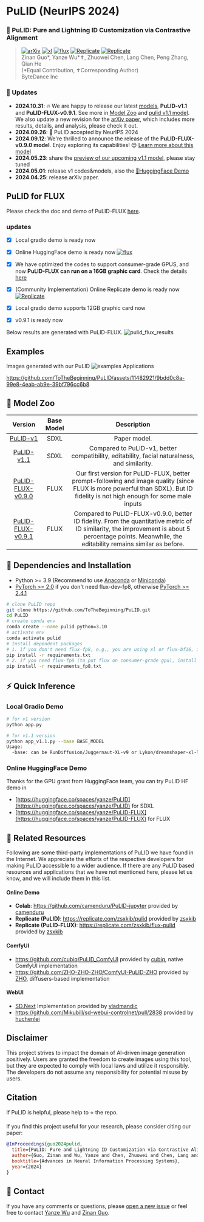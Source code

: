 # PuLID (NeurIPS 2024)

### :open_book: PuLID: Pure and Lightning ID Customization via Contrastive Alignment
> [![arXiv](https://img.shields.io/badge/arXiv-Paper-<COLOR>.svg)](https://arxiv.org/abs/2404.16022) [![xl](https://img.shields.io/badge/🤗-HuggingFaceDemo-orange)](https://huggingface.co/spaces/yanze/PuLID) [![flux](https://img.shields.io/badge/🤗-PuLID_FLUX_demo-orange)](https://huggingface.co/spaces/yanze/PuLID-FLUX) [![Replicate](https://img.shields.io/badge/Replicate-Demo_for_PuLID-blue)](https://replicate.com/zsxkib/pulid) [![Replicate](https://img.shields.io/badge/Replicate-PuLID_FLUX-blue)](https://replicate.com/zsxkib/flux-pulid)<br>
> Zinan Guo*, Yanze Wu*✝, Zhuowei Chen, Lang Chen, Peng Zhang, Qian He <br>
> (*Equal Contribution, ✝Corresponding Author) <br>
> ByteDance Inc <br>

### :triangular_flag_on_post: Updates
* **2024.10.31**: 🔥 We are happy to release our latest [models](https://huggingface.co/guozinan/PuLID), **PuLID-v1.1** and **PuLID-FLUX-v0.9.1**. See more in [Model Zoo](#european_castle-model-zoo) and [pulid v1.1 model](docs/pulid_v1.1.md). We also update a new revision for the [arXiv paper](https://arxiv.org/abs/2404.16022), which includes more results, details, and analysis, please check it out.
* **2024.09.26**: 🎉 PuLID accepted by NeurIPS 2024
* **2024.09.12**: We're thrilled to announce the release of the **PuLID-FLUX-v0.9.0 model**. Enjoy exploring its capabilities! 😊 [Learn more about this model](docs/pulid_for_flux.md)
* **2024.05.23**: share the [preview of our upcoming v1.1 model](docs/v1.1_preview.md), please stay tuned
* **2024.05.01**: release v1 codes&models, also the [🤗HuggingFace Demo](https://huggingface.co/spaces/yanze/PuLID)
* **2024.04.25**: release arXiv paper.


## PuLID for FLUX
Please check the doc and demo of PuLID-FLUX [here](docs/pulid_for_flux.md).

### updates
- [x] Local gradio demo is ready now
- [x] Online HuggingFace demo is ready now [![flux](https://img.shields.io/badge/🤗-PuLID_FLUX_demo-orange)](https://huggingface.co/spaces/yanze/PuLID-FLUX)
- [x] We have optimized the codes to support consumer-grade GPUS, and now **PuLID-FLUX can run on a 16GB graphic card**. Check the details [here](https://github.com/ToTheBeginning/PuLID/blob/main/docs/pulid_for_flux.md#local-gradio-demo)
- [x] (Community Implementation) Online Replicate demo is ready now [![Replicate](https://replicate.com/zsxkib/flux-pulid/badge)](https://replicate.com/zsxkib/flux-pulid)
- [x] Local gradio demo supports 12GB graphic card now
- [x] v0.9.1 is ready now


Below results are generated with PuLID-FLUX.
![pulid_flux_results](https://github.com/user-attachments/assets/7eafb90a-fdd1-4ae7-bc41-8c428d568848)


## Examples
Images generated with our PuLID
![examples](https://github.com/ToTheBeginning/PuLID/assets/11482921/65610b0d-ba4f-4dc3-a74d-bd60f8f5ce37)
Applications

https://github.com/ToTheBeginning/PuLID/assets/11482921/9bdd0c8a-99e8-4eab-ab9e-39bf796cc6b8

## :european_castle: Model Zoo

|                                              Version                                               | Base Model |                                                                                              Description                                                                                              |
|:--------------------------------------------------------------------------------------------------:|:----------:|:-----------------------------------------------------------------------------------------------------------------------------------------------------------------------------------------------------:|
|              [PuLID-v1](https://huggingface.co/guozinan/PuLID/blob/main/pulid_v1.bin)              |    SDXL    |                                                                                             Paper model.                                                                                              |
|        [PuLID-v1.1](https://huggingface.co/guozinan/PuLID/blob/main/pulid_v1.1.safetensors)        |    SDXL    |                                                     Compared to PuLID-v1, better compatibility, editability, facial naturalness, and similarity.                                                      |
| [PuLID-FLUX-v0.9.0](https://huggingface.co/guozinan/PuLID/blob/main/pulid_flux_v0.9.0.safetensors) |    FLUX    |             Our first version for PuLID-FLUX, better prompt-following and image quality (since FLUX is more powerful than SDXL). But ID fidelity is not high enough for some male inputs              |
| [PuLID-FLUX-v0.9.1](https://huggingface.co/guozinan/PuLID/blob/main/pulid_flux_v0.9.1.safetensors) |    FLUX    | Compared to PuLID-FLUX-v0.9.0, better ID fidelity. From the quantitative metric of ID similarity, the improvement is about 5 percentage points. Meanwhile, the editability remains similar as before. |


## :wrench: Dependencies and Installation
- Python >= 3.9 (Recommend to use [Anaconda](https://www.anaconda.com/download/#linux) or [Miniconda](https://docs.conda.io/en/latest/miniconda.html))
- [PyTorch >= 2.0](https://pytorch.org/) if you don't need flux-dev-fp8, otherwise [PyTorch >= 2.4.1](https://pytorch.org/)
```bash
# clone PuLID repo
git clone https://github.com/ToTheBeginning/PuLID.git
cd PuLID
# create conda env
conda create --name pulid python=3.10
# activate env
conda activate pulid
# Install dependent packages
# 1. if you don't need flux-fp8, e.g., you are using xl or flux-bf16, install the following requirements.txt
pip install -r requirements.txt
# 2. if you need flux-fp8 (to put flux on consumer-grade gpu), install the following requirements_fp8.txt
pip install -r requirements_fp8.txt
```

## :zap: Quick Inference
### Local Gradio Demo
```bash
# for v1 version
python app.py

# for v1.1 version
python app_v1.1.py --base BASE_MODEL
Usage:
  -base: can be RunDiffusion/Juggernaut-XL-v9 or Lykon/dreamshaper-xl-lightning
```

### Online HuggingFace Demo
Thanks for the GPU grant from HuggingFace team, you can try PuLID HF demo in 
- [https://huggingface.co/spaces/yanze/PuLID](https://huggingface.co/spaces/yanze/PuLID) for SDXL
- [https://huggingface.co/spaces/yanze/PuLID-FLUX](https://huggingface.co/spaces/yanze/PuLID-FLUX) for FLUX

## :paperclip: Related Resources
Following are some third-party implementations of PuLID we have found in the Internet. 
We appreciate the efforts of the respective developers for making PuLID accessible to a wider audience.
If there are any PuLID based resources and applications that we have not mentioned here, please let us know, 
and we will include them in this list.

#### Online Demo
- **Colab**: https://github.com/camenduru/PuLID-jupyter provided by [camenduru](https://github.com/camenduru)
- **Replicate (PuLID)**: https://replicate.com/zsxkib/pulid provided by [zsxkib](https://github.com/zsxkib)
- **Replicate (PuLID-FLUX)**: https://replicate.com/zsxkib/flux-pulid provided by [zsxkib](https://github.com/zsxkib)

#### ComfyUI
- https://github.com/cubiq/PuLID_ComfyUI provided by [cubiq](https://github.com/cubiq), native ComfyUI implementation
- https://github.com/ZHO-ZHO-ZHO/ComfyUI-PuLID-ZHO provided by [ZHO](https://github.com/ZHO-ZHO-ZHO), diffusers-based implementation

#### WebUI
- [SD.Next](https://github.com/vladmandic/automatic/blob/master/CHANGELOG.md#update-for-2024-11-21) Implementation provided by [vladmandic](https://github.com/vladmandic)
- https://github.com/Mikubill/sd-webui-controlnet/pull/2838 provided by [huchenlei](https://github.com/huchenlei)

## Disclaimer
This project strives to impact the domain of AI-driven image generation positively. Users are granted the freedom to 
create images using this tool, but they are expected to comply with local laws and utilize it responsibly. 
The developers do not assume any responsibility for potential misuse by users.


##  Citation
If PuLID is helpful, please help to ⭐ the repo.

If you find this project useful for your research, please consider citing our paper:
```bibtex
@InProceedings{guo2024pulid,
  title={PuLID: Pure and Lightning ID Customization via Contrastive Alignment},
  author={Guo, Zinan and Wu, Yanze and Chen, Zhuowei and Chen, Lang and Zhang, Peng and He, Qian},
  booktitle={Advances in Neural Information Processing Systems},
  year={2024}
}
```

## :e-mail: Contact
If you have any comments or questions, please [open a new issue](https://github.com/ToTheBeginning/PuLID/issues/new/choose) or feel free to contact [Yanze Wu](https://tothebeginning.github.io/) and [Zinan Guo](mailto:guozinan.1@bytedance.com).